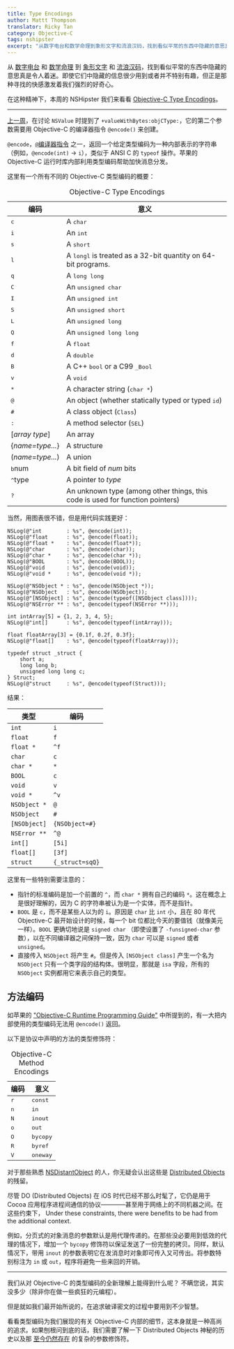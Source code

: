 ```yaml
---
title: Type Encodings
author: Mattt Thompson
translator: Ricky Tan
category: Objective-C
tags: nshipster
excerpt: "从数字电台和数学命理到象形文字和流浪汉码，找到看似平常的东西中隐藏的意思真是令人着迷。即使它们中隐藏的信息很少用到或者并不特别有趣，但正是那种寻找的快感激发着我们强烈的好奇心。"
---
```


从 [数字电台](http://en.wikipedia.org/wiki/Numbers_station) 和 [数学命理](http://en.wikipedia.org/wiki/Numerology) 到 [象形文字](http://en.wikipedia.org/wiki/Egyptian_hieroglyphs) 和 [流浪汉码](http://en.wikipedia.org/wiki/Hobo#Hobo_.28sign.29_code)，找到看似平常的东西中隐藏的意思真是令人着迷。即使它们中隐藏的信息很少用到或者并不特别有趣，但正是那种寻找的快感激发着我们强烈的好奇心。

在这种精神下，本周的 NSHipster 我们来看看 [Objective-C Type Encodings](https://developer.apple.com/library/mac/#documentation/Cocoa/Conceptual/ObjCRuntimeGuide/Articles/ocrtTypeEncodings.html)。

---

[上一周](http://nshipster.cn/nsvalue/)，在讨论 `NSValue` 时提到了 `+valueWithBytes:objCType:`，它的第二个参数需要用 Objective-C 的编译器指令 `@encode()` 来创建。

`@encode`，[`@`编译器指令](http://nshipster.com/at-compiler-directives/) 之一，返回一个给定类型编码为一种内部表示的字符串（例如，`@encode(int)` → `i`），类似于 ANSI C 的 `typeof` 操作。苹果的 Objective-C 运行时库内部利用类型编码帮助加快消息分发。

这里有一个所有不同的 Objective-C 类型编码的概要：

<table id="type-encodings">
  <caption>Objective-C Type Encodings</caption>
  <thead>
    <tr>
      <th>编码</th>
      <th>意义</th>
    </tr>
  </thead>
  <tbody>
    <tr>
      <td><tt>c</tt></td>
      <td>A <tt>char</tt></td>
    </tr>
    <tr>
      <td><tt>i</tt></td>
      <td>An <tt>int</tt></td></tr>
    <tr>
      <td><tt>s</tt></td>
      <td>A <tt>short</tt></td></tr>
    <tr>
      <td><tt>l</tt></td>
      <td>A <tt>long</tt><tt>l</tt> is treated as a 32-bit quantity on 64-bit programs.</td></tr>
    <tr>
      <td><tt>q</tt></td>
      <td>A <tt>long long</tt></td></tr>
    <tr>
      <td><tt>C</tt></td>
      <td>An <tt>unsigned char</tt></td></tr>
    <tr>
      <td><tt>I</tt></td>
      <td>An <tt>unsigned int</tt></td></tr>
    <tr>
      <td><tt>S</tt></td>
      <td>An <tt>unsigned short</tt></td></tr>
    <tr>
      <td><tt>L</tt></td>
      <td>An <tt>unsigned long</tt></td></tr>
    <tr>
      <td><tt>Q</tt></td>
      <td>An <tt>unsigned long long</tt></td></tr>
    <tr>
      <td><tt>f</tt></td>
      <td>A <tt>float</tt></td></tr>
    <tr>
      <td><tt>d</tt></td>
      <td>A <tt>double</tt></td></tr>
    <tr>
      <td><tt>B</tt></td>
      <td>A C++ <tt>bool</tt> or a C99 <tt>_Bool</tt></td></tr>
    <tr>
      <td><tt>v</tt></td>
      <td>A <tt>void</tt></td></tr>
    <tr>
      <td><tt>*</tt></td>
      <td>A character string (<tt>char *</tt>)</td></tr>
    <tr>
      <td><tt>@</tt></td>
      <td>An object (whether statically typed or typed <tt>id</tt>)</td></tr>
    <tr>
      <td><tt>#</tt></td>
      <td>A class object (<tt>Class</tt>)</td></tr>
    <tr>
      <td><tt>:</tt></td>
      <td>A method selector (<tt>SEL</tt>)</td></tr>
    <tr>
      <td>[<em>array type</em>] </td>
      <td>An array</td></tr>
    <tr>
      <td>{<em>name=type...</em>}</td>
      <td>A structure</td></tr>
    <tr>
      <td>(<em>name</em>=<em>type...</em>)</td>
      <td>A union</td></tr>
    <tr>
      <td><tt>b</tt>num</td>
      <td>A bit field of <em>num</em> bits</td></tr>
    <tr>
      <td><tt>^</tt>type</td>
      <td>A pointer to <em>type</em></td></tr>
    <tr>
      <td><tt>?</tt></td>
      <td>An unknown type (among other things, this code is used for function pointers)</td>
    </tr>
  </tbody>
</table>

当然，用图表很不错，但是用代码实践更好：

~~~{objective-c}
NSLog(@"int        : %s", @encode(int));
NSLog(@"float      : %s", @encode(float));
NSLog(@"float *    : %s", @encode(float*));
NSLog(@"char       : %s", @encode(char));
NSLog(@"char *     : %s", @encode(char *));
NSLog(@"BOOL       : %s", @encode(BOOL));
NSLog(@"void       : %s", @encode(void));
NSLog(@"void *     : %s", @encode(void *));

NSLog(@"NSObject * : %s", @encode(NSObject *));
NSLog(@"NSObject   : %s", @encode(NSObject));
NSLog(@"[NSObject] : %s", @encode(typeof([NSObject class])));
NSLog(@"NSError ** : %s", @encode(typeof(NSError **)));

int intArray[5] = {1, 2, 3, 4, 5};
NSLog(@"int[]      : %s", @encode(typeof(intArray)));

float floatArray[3] = {0.1f, 0.2f, 0.3f};
NSLog(@"float[]    : %s", @encode(typeof(floatArray)));

typedef struct _struct {
    short a;
    long long b;
    unsigned long long c;
} Struct;
NSLog(@"struct     : %s", @encode(typeof(Struct)));
~~~

结果：

|  类型         | 编码               |
|--------------|--------------------|
| `int`        | `i`                |
| `float`      | `f`                |
| `float *`    | `^f`               |
| `char`       | `c`                |
| `char *`     | `*`                |
| `BOOL`       | `c`                |
| `void`       | `v`                |
| `void *`     | `^v`               |
| `NSObject *` | `@`                |
| `NSObject`   | `#`                |
| `[NSObject]` | `{NSObject=#}`     |
| `NSError **` | `^@`               |
| `int[]`      | `[5i]`             |
| `float[]`    | `[3f]`             |
| `struct`     | `{_struct=sqQ}`    |

这里有一些特别需要注意的：

- 指针的标准编码是加一个前置的 `^`，而 `char *` 拥有自己的编码 `*`。这在概念上是很好理解的，因为 C 的字符串被认为是一个实体，而不是指针。
- `BOOL` 是 `c`，而不是某些人以为的 `i`。原因是 `char` 比 `int` 小，且在 80 年代 Objective-C 最开始设计的时候，每一个 bit 位都比今天的要值钱（就像美元一样）。`BOOL` 更确切地说是 `signed char` （即使设置了 `-funsigned-char` 参数），以在不同编译器之间保持一致，因为 `char` 可以是 `signed` 或者 `unsigned`。
- 直接传入 `NSObject` 将产生 `#`。但是传入 `[NSObject class]` 产生一个名为 `NSObject` 只有一个类字段的结构体。很明显，那就是 `isa` 字段，所有的 `NSObject` 实例都用它来表示自己的类型。

## 方法编码

如苹果的 ["Objective-C Runtime Programming Guide"](https://developer.apple.com/library/mac/#documentation/Cocoa/Conceptual/ObjCRuntimeGuide/Articles/ocrtTypeEncodings.html) 中所提到的，有一大把内部使用的类型编码无法用 `@encode()` 返回。

以下是协议中声明的方法的类型修饰符：

<table id="method-encodings">
  <caption>Objective-C Method Encodings</caption>
  <thead>
    <tr>
      <th>编码</th>
      <th>意义</th>
    </tr>
  </thead>
  <tbody>
    <tr>
      <td><tt>r</tt></td>
      <td><tt>const</tt></td>
    </tr>
    <tr>
      <td><tt>n</tt></td>
      <td><tt>in</tt></td>
    </tr>
    <tr>
      <td><tt>N</tt></td>
      <td><tt>inout</tt></td>
    </tr>
    <tr>
      <td><tt>o</tt></td>
      <td><tt>out</tt></td>
    </tr>
    <tr>
      <td><tt>O</tt></td>
      <td><tt>bycopy</tt></td>
    </tr>
    <tr>
      <td><tt>R</tt></td>
      <td><tt>byref</tt></td>
    </tr>
    <tr>
      <td><tt>V</tt></td>
      <td><tt>oneway</tt></td>
    </tr>
  </tbody>
</table>

对于那些熟悉 [NSDistantObject](https://developer.apple.com/library/mac/#documentation/Cocoa/Reference/Foundation/Classes/NSDistantObject_Class/Reference/Reference.html) 的人，你无疑会认出这些是 [Distributed Objects](https://developer.apple.com/library/mac/#documentation/Cocoa/Conceptual/DistrObjects/DistrObjects.html#//apple_ref/doc/uid/10000102i) 的残留。

尽管 DO (Distributed Objects) 在 iOS 时代已经不那么时髦了，它仍是用于 Cocoa 应用程序进程间通信的协议————甚至用于网络上的不同机器之间。在这些约束下， Under these constraints, there were benefits to be had from the additional context.

例如，分页式的对象消息的参数默认是用代理传递的。在那些没必要用到低效的代理的情况下，增加一个 `bycopy` 修饰符以保证发送了一份完整的拷贝。同样，默认情况下，带用 `inout` 的参数表明它在发消息时对象即可传入又可传出。将参数特别标注为 `in` 或 `out`，程序将避免一些来回的开销。

---

我们从对 Objective-C 的类型编码的全新理解上能得到什么呢？
不瞒您说，其实没多少（除非你在做一些疯狂的元编程）。

但是就如我们最开始所说的，在追求破译密文的过程中要用到不少智慧。

看看类型编码为我们展现的有关 Objective-C 内部的细节，这本身就是一种高尚的追求。如果刨根问到底的话，我们需要了解一下 Distributed Objects 神秘的历史以及那 [至今仍然存在](https://developer.apple.com/library/mac/#documentation/Cocoa/Reference/Foundation/Classes/NSNumberFormatter_Class/Reference/Reference.html%23jumpTo_22) 的复杂的参数修饰符。


